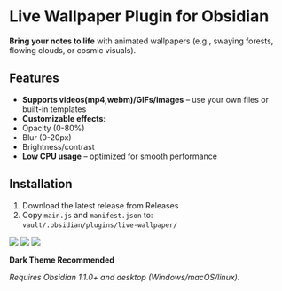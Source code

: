 # Live Wallpaper Plugin for Obsidian  

**Bring your notes to life** with animated wallpapers (e.g., swaying forests, flowing clouds, or cosmic visuals).  

##  Features  
  - **Supports videos(mp4,webm)/GIFs/images** – use your own files or built-in templates  
  - **Customizable effects**:  
  - Opacity (0-80%)  
  - Blur (0-20px)  
  - Brightness/contrast    
  - **Low CPU usage** – optimized for smooth performance  

## Installation  
1. Download the latest release from Releases 
2. Copy `main.js` and `manifest.json` to:  
   `vault/.obsidian/plugins/live-wallpaper/`  

![](https://github.com/remememe/Obsidian-Live-Wallpaper/blob/main/Assets/sc2.png)
![](https://github.com/remememe/Obsidian-Live-Wallpaper/blob/main/Assets/sc1.gif)
![](https://github.com/remememe/Obsidian-Live-Wallpaper/blob/main/Assets/sc3.png)

**Dark Theme Recommended** 

*Requires Obsidian 1.1.0+ and desktop (Windows/macOS/linux).*  
